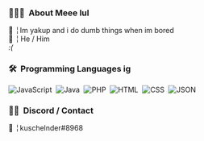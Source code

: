 
### 👨🏻‍💻 &nbsp;About Meee lul

📌 ╎ Im yakup and i do dumb things when im bored<br>
👷 ╎  He / Him<br>
*:(*



### 🛠 &nbsp;Programming Languages ig

![JavaScript](https://img.shields.io/badge/-JavaScript-05122A?style=flat&logo=javascript)&nbsp;
![Java](https://img.shields.io/badge/-Java-05122A?style=flat&logo=java)&nbsp;
![PHP](https://img.shields.io/badge/-PHP-05122A?style=flat&logo=php)&nbsp;
![HTML](https://img.shields.io/badge/-HTML-05122A?style=flat&logo=HTML5)&nbsp;
![CSS](https://img.shields.io/badge/-CSS-05122A?style=flat&logo=CSS3&logoColor=1572B6)&nbsp;
![JSON](https://img.shields.io/badge/-JSON-05122A?style=flat&logo=json)&nbsp;



### 🤝🏻 &nbsp;Discord / Contact

📌 ╎ kuschelnder#8968

